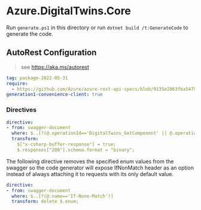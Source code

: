 # Azure.DigitalTwins.Core

Run `generate.ps1` in this directory or run `dotnet build /t:GenerateCode` to generate the code.

## AutoRest Configuration

> see <https://aka.ms/autorest>

``` yaml
tag: package-2022-05-31
require: 
  - https://github.com/Azure/azure-rest-api-specs/blob/9135e2063fba5479098437a9261e1f2b281fb624/specification/digitaltwins/data-plane/readme.md
generation1-convenience-client: true
```

### Directives

``` yaml
directive:
- from: swagger-document
  where: $..[?(@.operationId=='DigitalTwins_GetComponent' || @.operationId=='DigitalTwins_GetRelationshipById' || @.operationId=='DigitalTwins_Add' || @.operationId=='DigitalTwins_GetById' || @.operationId=='DigitalTwins_AddRelationship')]
  transform: 
    $["x-csharp-buffer-response"] = true;
    $.responses["200"].schema.format = "binary";
```

The following directive removes the specified enum values from the swagger so the code generator will expose IfNonMatch header as an option instead of always attaching it to requests with its only default value.

``` yaml
directive:
- from: swagger-document
  where: $..[?(@.name=='If-None-Match')]
  transform: delete $.enum;
```